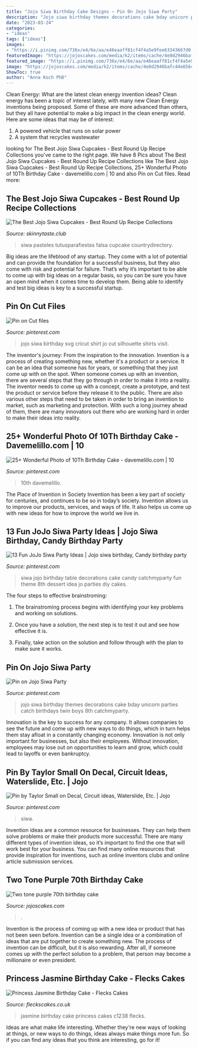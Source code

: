 ```yaml
---
title: "Jojo Siwa Birthday Cake Designs ~ Pin On Jojo Siwa Party"
description: "Jojo siwa birthday themes decorations cake bday unicorn parties catch birthdays twin boys 8th catchmyparty"
date: "2023-03-24"
categories:
- "ideas"
tags: ["ideas"]
images:
- "https://i.pinimg.com/736x/e4/6e/aa/e46eaaff81cf4f4a5e9fee63343667d0.jpg"
featuredImage: "https://jojoscakes.com/media/k2/items/cache/4e0d2946bafc44e656cf2886c0b75bb2_M.jpg"
featured_image: "https://i.pinimg.com/736x/e4/6e/aa/e46eaaff81cf4f4a5e9fee63343667d0.jpg"
image: "https://jojoscakes.com/media/k2/items/cache/4e0d2946bafc44e656cf2886c0b75bb2_M.jpg"
ShowToc: true
author: "Anna Koch PhD"
---
```



Clean Energy: What are the latest clean energy invention ideas?
Clean energy has been a topic of interest lately, with many new Clean Energy inventions being proposed. Some of these are more advanced than others, but they all have potential to make a big impact in the clean energy world. Here are some ideas that may be of interest: 
1. A powered vehicle that runs on solar power 
2. A system that recycles wastewater 

	

		
looking for The Best Jojo Siwa Cupcakes - Best Round Up Recipe Collections you've came to the right page. We have 8 Pics about The Best Jojo Siwa Cupcakes - Best Round Up Recipe Collections like The Best Jojo Siwa Cupcakes - Best Round Up Recipe Collections, 25+ Wonderful Photo of 10Th Birthday Cake - davemelillo.com | 10 and also Pin on Cut files. Read more:
		
    
## The Best Jojo Siwa Cupcakes - Best Round Up Recipe Collections

<img loading=lazy src="https://skinnytaste.club/wp-content/uploads/2019/09/jojo-siwa-cupcakes-fresh-the-25-best-jojo-siwa-birthday-ideas-on-pinterest-of-jojo-siwa-cupcakes.jpg" onerror="this.onerror=null;this.src='https://tse1.mm.bing.net/th?id=OIP.91eP19CAcl4SqEnzgJy3AAHaNL&amp;pid=15.1';" alt="The Best Jojo Siwa Cupcakes - Best Round Up Recipe Collections">

_Source: skinnytaste.club_

>siwa pasteles tutusparafiestas falsa cupcake countrydirectory. 

	

Big ideas are the lifeblood of any startup. They come with a lot of potential and can provide the foundation for a successful business, but they also come with risk and potential for failure. That’s why it’s important to be able to come up with big ideas on a regular basis, so you can be sure you have an open mind when it comes time to develop them. Being able to identify and test big ideas is key to a successful startup.

    
## Pin On Cut Files

<img loading=lazy src="https://i.pinimg.com/736x/18/cf/2f/18cf2f17773d7e87d5120ac11dee7f7d.jpg" onerror="this.onerror=null;this.src='https://tse2.mm.bing.net/th?id=OIP.xEAsQuf7-SNm6DuUMjOl3wHaFt&amp;pid=15.1';" alt="Pin on Cut files">

_Source: pinterest.com_

>jojo siwa birthday svg cricut shirt jo cut silhouette shirts visit. 

	

The inventor's journey: From the inspiration to the innovation.
Invention is a process of creating something new, whether it's a product or a service. It can be an idea that someone has for years, or something that they just come up with on the spot. When someone comes up with an invention, there are several steps that they go through in order to make it into a reality. The inventor needs to come up with a concept, create a prototype, and test the product or service before they release it to the public. There are also various other steps that need to be taken in order to bring an invention to market, such as marketing and protection. With such a long journey ahead of them, there are many innovators out there who are working hard in order to make their ideas into reality.

    
## 25+ Wonderful Photo Of 10Th Birthday Cake - Davemelillo.com | 10

<img loading=lazy src="https://i.pinimg.com/originals/09/72/6d/09726d24d08a0ba533159c41dd2521e8.jpg" onerror="this.onerror=null;this.src='https://tse2.mm.bing.net/th?id=OIP.MQisplS93ytDUKymL9oIOQHaLm&amp;pid=15.1';" alt="25+ Wonderful Photo of 10Th Birthday Cake - davemelillo.com | 10">

_Source: pinterest.com_

>10th davemelillo. 

	

The Place of Invention in Society
Invention has been a key part of society for centuries, and continues to be so in today’s society. Invention allows us to improve our products, services, and ways of life. It also helps us come up with new ideas for how to improve the world we live in.

    
## 13 Fun JoJo Siwa Party Ideas | Jojo Siwa Birthday, Candy Birthday Party

<img loading=lazy src="https://i.pinimg.com/736x/e4/6e/aa/e46eaaff81cf4f4a5e9fee63343667d0.jpg" onerror="this.onerror=null;this.src='https://tse2.mm.bing.net/th?id=OIP.HwzYc8tuD1eQNQFw89WGOQHaLE&amp;pid=15.1';" alt="13 Fun JoJo Siwa Party Ideas | Jojo siwa birthday, Candy birthday party">

_Source: pinterest.com_

>siwa jojo birthday table decorations cake candy catchmyparty fun theme 8th dessert idea jo parties diy cakes. 

	

The four steps to effective brainstroming:
1. The brainstroming process begins with identifying your key problems and working on solutions.
2. Once you have a solution, the next step is to test it out and see how effective it is.

3. Finally, take action on the solution and follow through with the plan to make sure it works.

    
## Pin On Jojo Siwa Party

<img loading=lazy src="https://i.pinimg.com/736x/f9/89/76/f989760661807797b21d9375e5750ebd.jpg" onerror="this.onerror=null;this.src='https://tse2.mm.bing.net/th?id=OIP.0JumnmeijmvU6qElKL1tmAHaJ3&amp;pid=15.1';" alt="Pin on Jojo Siwa Party">

_Source: pinterest.com_

>jojo siwa birthday themes decorations cake bday unicorn parties catch birthdays twin boys 8th catchmyparty. 

	

Innovation is the key to success for any company. It allows companies to see the future and come up with new ways to do things, which in turn helps them stay afloat in a constantly changing economy. Innovation is not only important for businesses, but also their employees. Without innovation, employees may lose out on opportunities to learn and grow, which could lead to layoffs or even bankruptcy.

    
## Pin By Taylor Small On Decal, Circuit Ideas, Waterslide, Etc. | Jojo

<img loading=lazy src="https://i.pinimg.com/736x/bf/1f/79/bf1f79e3f7cf60784322cda987e0db2e.jpg" onerror="this.onerror=null;this.src='https://tse2.mm.bing.net/th?id=OIP.UNAvK-zcwGNmu4ekSzZz3AHaF5&amp;pid=15.1';" alt="Pin by Taylor Small on Decal, Circuit ideas, Waterslide, Etc. | Jojo">

_Source: pinterest.com_

>siwa. 

	

Invention ideas are a common resource for businesses. They can help them solve problems or make their products more successful. There are many different types of invention ideas, so it’s important to find the one that will work best for your business. You can find many online resources that provide inspiration for inventions, such as online inventors clubs and online article submission services.

    
## Two Tone Purple 70th Birthday Cake

<img loading=lazy src="https://jojoscakes.com/media/k2/items/cache/4e0d2946bafc44e656cf2886c0b75bb2_M.jpg" onerror="this.onerror=null;this.src='https://tse4.mm.bing.net/th?id=OIP.bfr9HuDjCtZXbDskgbi8EgAAAA&amp;pid=15.1';" alt="Two tone purple 70th birthday cake">

_Source: jojoscakes.com_

>. 

	

Invention is the process of coming up with a new idea or product that has not been seen before. Invention can be a single idea or a combination of ideas that are put together to create something new. The process of invention can be difficult, but it is also rewarding. After all, if someone comes up with the perfect solution to a problem, that person may become a millionaire or even president.

    
## Princess Jasmine Birthday Cake - Flecks Cakes

<img loading=lazy src="https://fleckscakes.co.uk/wp-content/uploads/2015/12/C1238.jpg" onerror="this.onerror=null;this.src='https://tse2.mm.bing.net/th?id=OIP.IEkrk-0QAoztmyA3cmW-AAHaHa&amp;pid=15.1';" alt="Princess Jasmine Birthday Cake - Flecks Cakes">

_Source: fleckscakes.co.uk_

>jasmine birthday cake princess cakes c1238 flecks. 

	

Ideas are what make life interesting. Whether they're new ways of looking at things, or new ways to do things, ideas always make things more fun. So if you can find any ideas that you think are interesting, go for it!


